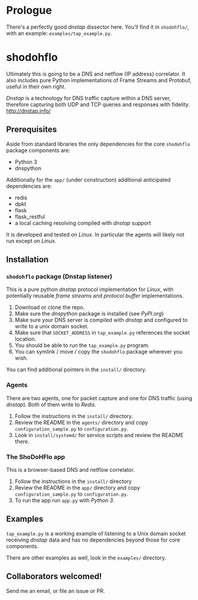 # Prologue

There's a perfectly good _dnstap_ dissector here. You'll find it in `shodohflo/`, with an example: `examples/tap_example.py`.

# shodohflo

Ultimately this is going to be a DNS and netflow (IP address) correlator. It also includes pure Python implementations of Frame Streams and Protobuf, useful in their own right.

_Dnstap_ is a technology for DNS traffic capture within a DNS server, therefore capturing both UDP and TCP queries and responses with fidelity. http://dnstap.info/

## Prerequisites

Aside from standard libraries the only dependencies for the core `shodohflo` package components are:

* Python 3
* dnspython

Additionally for the `app/` (under construction) additional anticipated dependencies are:

* redis
* dpkt
* flask
* flask_restful
* a local caching resolving compiled with _dnstap_ support

It is developed and tested on _Linux_. In particular the agents will likely not run except on _Linux_.

## Installation

### `shodohflo` package (Dnstap listener)

This is a pure python _dnstap_ protocol implementation for _Linux_, with potentially reusable _frame streams_
and _protocol buffer_ implementations.

1. Download or clone the repo.
1. Make sure the _dnspython_ package is installed (see _PyPI.org_)
1. Make sure your DNS server is compiled with _dnstap_ and configured to write to a unix domain socket.
1. Make sure that `SOCKET_ADDRESS` in `tap_example.py` references the socket location.
1. You should be able to run the `tap_example.py` program.
1. You can symlink / move / copy the `shodohflo` package wherever you wish.

You can find additional pointers in the `install/` directory.

### Agents

There are two agents, one for packet capture and one for DNS traffic (using _dnstap_). Both of them write to _Redis_.

1. Follow the instructions in the `install/` directory.
1. Review the README in the `agents/` directory and copy `configuration_sample.py` to `configuration.py`.
1. Look in `install/systemd/` for service scripts and review the README there.

### The ShoDoHFlo app

This is a browser-based DNS and netflow correlator.

1. Follow the instructions in the `install/` directory
1. Review the README in the `app/` directory and copy `configuration_sample.py` to `configuration.py`.
1. To run the app run `app.py` with _Python 3_.

## Examples

`tap_example.py` is a working example of listening to a Unix domain socket receiving _dnstap_ data and
has no dependencies beyond those for core components.

There are other examples as well, look in the `examples/` directory.

## Collaborators welcomed!

Send me an email, or file an issue or PR.
